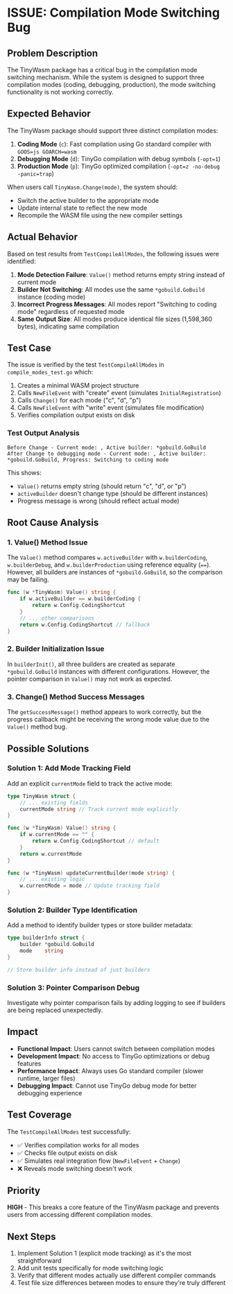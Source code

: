 # ISSUE: Compilation Mode Switching Bug

## Problem Description

The TinyWasm package has a critical bug in the compilation mode switching mechanism. While the system is designed to support three compilation modes (coding, debugging, production), the mode switching functionality is not working correctly.

## Expected Behavior

The TinyWasm package should support three distinct compilation modes:

1. **Coding Mode** (`c`): Fast compilation using Go standard compiler with `GOOS=js GOARCH=wasm`
2. **Debugging Mode** (`d`): TinyGo compilation with debug symbols (`-opt=1`)
3. **Production Mode** (`p`): TinyGo optimized compilation (`-opt=z -no-debug -panic=trap`)

When users call `TinyWasm.Change(mode)`, the system should:
- Switch the active builder to the appropriate mode
- Update internal state to reflect the new mode
- Recompile the WASM file using the new compiler settings

## Actual Behavior

Based on test results from `TestCompileAllModes`, the following issues were identified:

1. **Mode Detection Failure**: `Value()` method returns empty string instead of current mode
2. **Builder Not Switching**: All modes use the same `*gobuild.GoBuild` instance (coding mode)
3. **Incorrect Progress Messages**: All modes report "Switching to coding mode" regardless of requested mode
4. **Same Output Size**: All modes produce identical file sizes (1,598,360 bytes), indicating same compilation

## Test Case

The issue is verified by the test `TestCompileAllModes` in `compile_modes_test.go` which:

1. Creates a minimal WASM project structure
2. Calls `NewFileEvent` with "create" event (simulates `InitialRegistration`)
3. Calls `Change()` for each mode ("c", "d", "p")
4. Calls `NewFileEvent` with "write" event (simulates file modification)
5. Verifies compilation output exists on disk

### Test Output Analysis

```
Before Change - Current mode: , Active builder: *gobuild.GoBuild
After Change to debugging mode - Current mode: , Active builder: *gobuild.GoBuild, Progress: Switching to coding mode
```

This shows:
- `Value()` returns empty string (should return "c", "d", or "p")
- `activeBuilder` doesn't change type (should be different instances)
- Progress message is wrong (should reflect actual mode)

## Root Cause Analysis

### 1. Value() Method Issue

The `Value()` method compares `w.activeBuilder` with `w.builderCoding`, `w.builderDebug`, and `w.builderProduction` using reference equality (`==`). However, all builders are instances of `*gobuild.GoBuild`, so the comparison may be failing.

```go
func (w *TinyWasm) Value() string {
    if w.activeBuilder == w.builderCoding {
        return w.Config.CodingShortcut
    }
    // ... other comparisons
    return w.Config.CodingShortcut // fallback
}
```

### 2. Builder Initialization Issue

In `builderInit()`, all three builders are created as separate `*gobuild.GoBuild` instances with different configurations. However, the pointer comparison in `Value()` may not work as expected.

### 3. Change() Method Success Messages

The `getSuccessMessage()` method appears to work correctly, but the progress callback might be receiving the wrong mode value due to the `Value()` method bug.

## Possible Solutions

### Solution 1: Add Mode Tracking Field

Add an explicit `currentMode` field to track the active mode:

```go
type TinyWasm struct {
    // ... existing fields
    currentMode string // Track current mode explicitly
}

func (w *TinyWasm) Value() string {
    if w.currentMode == "" {
        return w.Config.CodingShortcut // default
    }
    return w.currentMode
}

func (w *TinyWasm) updateCurrentBuilder(mode string) {
    // ... existing logic
    w.currentMode = mode // Update tracking field
}
```

### Solution 2: Builder Type Identification

Add a method to identify builder types or store builder metadata:

```go
type builderInfo struct {
    builder *gobuild.GoBuild
    mode    string
}

// Store builder info instead of just builders
```

### Solution 3: Pointer Comparison Debug

Investigate why pointer comparison fails by adding logging to see if builders are being replaced unexpectedly.

## Impact

- **Functional Impact**: Users cannot switch between compilation modes
- **Development Impact**: No access to TinyGo optimizations or debug features
- **Performance Impact**: Always uses Go standard compiler (slower runtime, larger files)
- **Debugging Impact**: Cannot use TinyGo debug mode for better debugging experience

## Test Coverage

The `TestCompileAllModes` test successfully:
- ✅ Verifies compilation works for all modes
- ✅ Checks file output exists on disk  
- ✅ Simulates real integration flow (`NewFileEvent` + `Change`)
- ❌ Reveals mode switching doesn't work

## Priority

**HIGH** - This breaks a core feature of the TinyWasm package and prevents users from accessing different compilation modes.

## Next Steps

1. Implement Solution 1 (explicit mode tracking) as it's the most straightforward
2. Add unit tests specifically for mode switching logic
3. Verify that different modes actually use different compiler commands
4. Test file size differences between modes to ensure they're truly different
